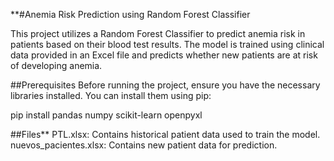 **#Anemia Risk Prediction using Random Forest Classifier

This project utilizes a Random Forest Classifier to predict anemia risk in patients based on their blood test results. The model is trained using clinical data provided in an Excel file and predicts whether new patients are at risk of developing anemia.

##Prerequisites
Before running the project, ensure you have the necessary libraries installed. You can install them using pip:

pip install pandas numpy scikit-learn openpyxl

##Files**
PTL.xlsx: Contains historical patient data used to train the model.
nuevos_pacientes.xlsx: Contains new patient data for prediction.
